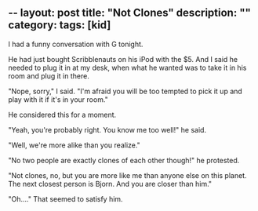 --
layout: post
title: "Not Clones"
description: ""
category: 
tags: [kid]
---
I had a funny conversation with G tonight.

He had just bought Scribblenauts on his iPod with the $5.
And I said he needed to plug it in at my desk, when what he wanted was to take it in his room and plug it in there.

"Nope, sorry," I said. "I'm afraid you will be too tempted to pick it up and play with it if it's in your room."

He considered this for a moment.

"Yeah, you're probably right. You know me too well!" he said.

"Well, we're more alike than you realize."

"No two people are exactly clones of each other though!" he protested.

"Not clones, no, but you are more like me than anyone else on this planet. The next closest person is Bjorn. And you are closer than him."

"Oh...." That seemed to satisfy him. 
